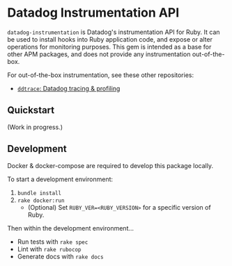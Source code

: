 # Datadog Instrumentation API

``datadog-instrumentation`` is Datadog's instrumentation API for Ruby. It can be used to install hooks into Ruby application code, and expose or alter operations for monitoring purposes. This gem is intended as a base for other APM packages, and does not provide any instrumentation out-of-the-box.

For out-of-the-box instrumentation, see these other repositories:
 - [``ddtrace``: Datadog tracing & profiling](https://github.com/DataDog/dd-trace-rb)

## Quickstart

(Work in progress.)

## Development

Docker & docker-compose are required to develop this package locally.

To start a development environment:

1. `bundle install`
2. `rake docker:run`
    - (Optional) Set `RUBY_VER=<RUBY_VERSION>` for a specific version of Ruby.

Then within the development environment...

 - Run tests with `rake spec`
 - Lint with `rake rubocop`
 - Generate docs with `rake docs`
